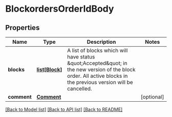 # BlockordersOrderIdBody

## Properties
Name | Type | Description | Notes
------------ | ------------- | ------------- | -------------
**blocks** | [**list[Block]**](Block.md) | A list of blocks which will have status \&quot;Accepted\&quot; in the new version of the block order. All active blocks in the previous version will be cancelled. | 
**comment** | [**Comment**](Comment.md) |  | [optional] 

[[Back to Model list]](../README.md#documentation-for-models) [[Back to API list]](../README.md#documentation-for-api-endpoints) [[Back to README]](../README.md)

